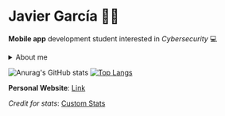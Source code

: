 # Javier García :technologist:

**Mobile app** development student interested in *Cybersecurity* :computer:

<details><summary>About me</summary>

  - 19 yo
  - Technical Degree in Mobile Apps Development(in progress)

</details>

![Anurag's GitHub stats](https://github-readme-stats.vercel.app/api?username=Javierg-g&show_icons=true&theme=dark&hide=prs,issues,contribs&hide_rank=true&title_color=74D0FF&text_color=34FD6E&icon_color=FF2B2B&border_color=FFFFFF&bg_color=DEG,000000,161616)
[![Top Langs](https://github-readme-stats.vercel.app/api/top-langs/?username=Javierg-g&layout=compact)](https://github.com/anuraghazra/github-readme-stat)

**Personal Website**: [Link](https://javierg-g.github.io)

_Credit for stats_: [Custom Stats](https://github.com/anuraghazra/github-readme-stats)

